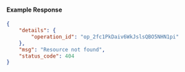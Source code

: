 <!-- Code generated for API Clients. DO NOT EDIT. -->

#### Example Response

```json
{
	"details": {
		"operation_id": "op_2fc1PkDaiv6WkJslsQBO5NHN1pi"
	},
	"msg": "Resource not found",
	"status_code": 404
}
```
